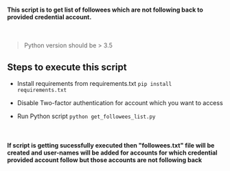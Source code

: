 #### This script is to get list of followees which are not following back to provided credential account.

<br/>

> Python version should be > 3.5

## Steps to execute this script
* Install requirements from requirements.txt
```pip install requirements.txt```

* Disable Two-factor authentication for account which you want to access

* Run Python script
```python get_followees_list.py```


<br/>

#### If script is getting sucessfully executed then "followees.txt" file will be created and user-names will be added for accounts for which credential provided account follow but those accounts are not following back

